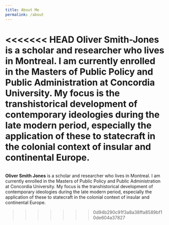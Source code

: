```yaml
---
title: About Me
permalink: /about
---
```


<<<<<<< HEAD
**Oliver Smith-Jones** is a scholar and researcher who lives in Montreal. I am currently enrolled in the Masters of Public Policy and Public Administration at Concordia University. My focus is the transhistorical development of contemporary ideologies during the late modern period, especially the application of these to statecraft in the colonial context of insular and continental Europe.
=======
![]()

**Oliver Smith Jones** is a scholar and researcher who lives in Montreal. I am currently enrolled in the Masters of Public Policy and Public Administration at Concordia University. My focus is the transhistorical development of contemporary ideologies during the late modern period, especially the application of these to statecraft in the colonial context of insular and continental Europe.
>>>>>>> 0d94b290c91f3a8a38ffa8589bf10de604a37827
